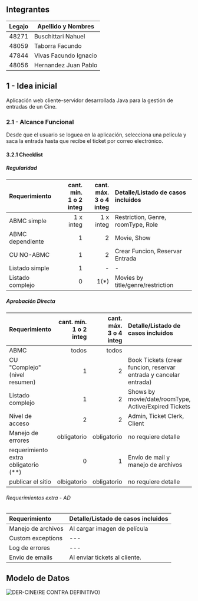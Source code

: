## Integrantes
| Legajo | Apellido y Nombres |
| ------------- | ------------- |
| 48271  | Buschittari Nahuel  |
| 48059  | Taborra Facundo  |
| 47844  | Vivas Facundo Ignacio |
| 48056  | Hernandez Juan Pablo  |

## 1 - Idea inicial

Aplicación web cliente-servidor desarrollada Java para la gestión de entradas de un Cine.

### 2.1 - Alcance Funcional
Desde que el usuario se loguea en la aplicación, selecciona una película y saca la entrada hasta que recibe el ticket por correo electrónico.


#### 3.2.1 Checklist

##### Regularidad

|Requerimiento|cant. mín.<br>1 o 2 integ|cant. máx.<br>3 o 4 integ|Detalle/Listado de casos incluidos|
|:-|-:|-:|:-|
|ABMC simple|1 x integ|1 x integ|Restriction, Genre, roomType, Role|
|ABMC dependiente|1|2|Movie, Show|
|CU NO-ABMC|1|2|Crear Funcion, Reservar Entrada|
|Listado simple|1|-|-|
|Listado complejo|0|1(*)|Movies by title/genre/restriction|

##### Aprobación Directa

|Requerimiento|cant. mín.<br>1 o 2 integ|cant. máx.<br>3 o 4 integ|Detalle/Listado de casos incluidos|
|:-|-:|-:|:-|
|ABMC|todos|todos|
|CU "Complejo"(nivel resumen)|1|2|Book Tickets (crear funcion, reservar entrada y cancelar entrada)|
|Listado complejo|1|2|Shows by movie/date/roomType, Active/Expired Tickets|
|Nivel de acceso|2|2|Admin, Ticket Clerk, Client|
|Manejo de errores|obligatorio|obligatorio|no requiere detalle|
|requerimiento extra obligatorio (**)|0|1|Envío de mail y manejo de archivos|
|publicar el sitio|olbigatorio|obligatorio|no requiere detalle|


###### Requerimientos extra - AD
|Requerimiento |Detalle/Listado de casos incluidos|
|:-|:-|
|Manejo de archivos|Al cargar imagen de película|
|Custom exceptions|---|
|Log de errores|---|
|Envio de emails|Al enviar tickets al cliente.|

## Modelo de Datos
![DER-CINE(RE CONTRA DEFINITIVO)](https://user-images.githubusercontent.com/78052165/192290721-92f9b8ae-78e2-447c-96af-52720206bbc4.png)




